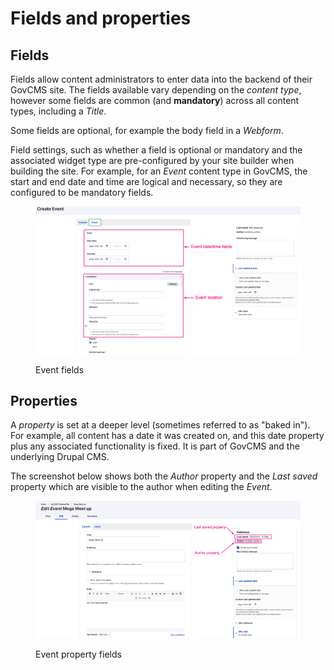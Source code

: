 # Fields and properties

## Fields

Fields allow content administrators to enter data into the backend of their GovCMS site. The fields available vary depending on the _content type_, however some fields are common (and **mandatory**) across all content types, including a _Title_.

Some fields are optional, for example the body field in a _Webform_.

Field settings, such as whether a field is optional or mandatory and the associated widget type are pre-configured by your site builder when building the site. For example, for an _Event_ content type in GovCMS, the start and end date and time are logical and necessary, so they are configured to be mandatory fields.

<figure><img src="../.gitbook/assets/image (4).png" alt=""><figcaption><p>Event fields</p></figcaption></figure>

## Properties

A _property_ is set at a deeper level (sometimes referred to as "baked in"). For example, all content has a date it was created on, and this date property plus any associated functionality is fixed. It is part of GovCMS and the underlying Drupal CMS.

The screenshot below shows both the _Author_ property and the _Last saved_ property which are visible to the author when editing the _Event_.

<figure><img src="../.gitbook/assets/image (1) (1) (1) (1).png" alt=""><figcaption><p>Event property fields</p></figcaption></figure>
